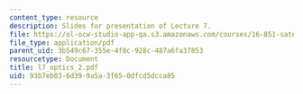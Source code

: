 ```yaml
---
content_type: resource
description: Slides for presentation of Lecture 7.
file: https://ol-ocw-studio-app-qa.s3.amazonaws.com/courses/16-851-satellite-engineering-fall-2003/93b7eb036d399a5a3f650dfcd5dcca85_l7_optics_2.pdf
file_type: application/pdf
parent_uid: 3b549c67-355e-4f8c-928c-487a6fa37853
resourcetype: Document
title: l7_optics_2.pdf
uid: 93b7eb03-6d39-9a5a-3f65-0dfcd5dcca85
---
```

